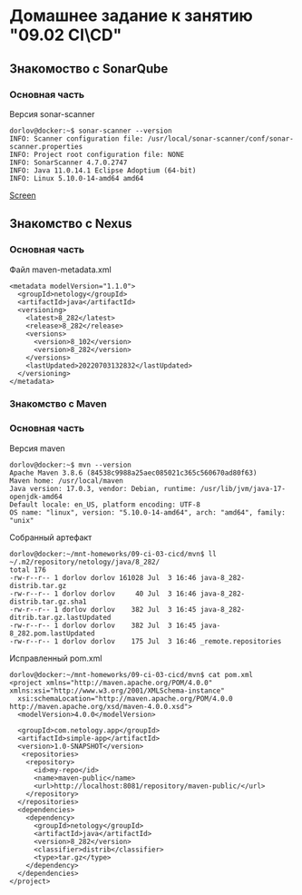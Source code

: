 # Домашнее задание к занятию "09.02 CI\CD"

## Знакомоство с SonarQube

### Основная часть

Версия sonar-scanner

```
dorlov@docker:~$ sonar-scanner --version
INFO: Scanner configuration file: /usr/local/sonar-scanner/conf/sonar-scanner.properties
INFO: Project root configuration file: NONE
INFO: SonarScanner 4.7.0.2747
INFO: Java 11.0.14.1 Eclipse Adoptium (64-bit)
INFO: Linux 5.10.0-14-amd64 amd64
```

[Screen](https://github.com/Borodatko/devops_netology/blob/9e3df80bc04db7c94d5f77bd372ce6a11858910c/module_9/attach/sonar.jpg)

## Знакомство с Nexus

### Основная часть

Файл maven-metadata.xml

```
<metadata modelVersion="1.1.0">
  <groupId>netology</groupId>
  <artifactId>java</artifactId>
  <versioning>
    <latest>8_282</latest>
    <release>8_282</release>
    <versions>
      <version>8_102</version>
      <version>8_282</version>
    </versions>
    <lastUpdated>20220703132832</lastUpdated>
  </versioning>
</metadata>
```

### Знакомство с Maven

### Основная часть

Версия maven

```
dorlov@docker:~$ mvn --version
Apache Maven 3.8.6 (84538c9988a25aec085021c365c560670ad80f63)
Maven home: /usr/local/maven
Java version: 17.0.3, vendor: Debian, runtime: /usr/lib/jvm/java-17-openjdk-amd64
Default locale: en_US, platform encoding: UTF-8
OS name: "linux", version: "5.10.0-14-amd64", arch: "amd64", family: "unix"
```

Собранный артефакт

```
dorlov@docker:~/mnt-homeworks/09-ci-03-cicd/mvn$ ll ~/.m2/repository/netology/java/8_282/
total 176
-rw-r--r-- 1 dorlov dorlov 161028 Jul  3 16:46 java-8_282-distrib.tar.gz
-rw-r--r-- 1 dorlov dorlov     40 Jul  3 16:46 java-8_282-distrib.tar.gz.sha1
-rw-r--r-- 1 dorlov dorlov    382 Jul  3 16:45 java-8_282-ditrib.tar.gz.lastUpdated
-rw-r--r-- 1 dorlov dorlov    382 Jul  3 16:45 java-8_282.pom.lastUpdated
-rw-r--r-- 1 dorlov dorlov    175 Jul  3 16:46 _remote.repositories
```

Исправленный pom.xml

```
dorlov@docker:~/mnt-homeworks/09-ci-03-cicd/mvn$ cat pom.xml
<project xmlns="http://maven.apache.org/POM/4.0.0" xmlns:xsi="http://www.w3.org/2001/XMLSchema-instance"
  xsi:schemaLocation="http://maven.apache.org/POM/4.0.0 http://maven.apache.org/xsd/maven-4.0.0.xsd">
  <modelVersion>4.0.0</modelVersion>

  <groupId>com.netology.app</groupId>
  <artifactId>simple-app</artifactId>
  <version>1.0-SNAPSHOT</version>
   <repositories>
    <repository>
      <id>my-repo</id>
      <name>maven-public</name>
      <url>http://localhost:8081/repository/maven-public/</url>
    </repository>
  </repositories>
  <dependencies>
    <dependency>
      <groupId>netology</groupId>
      <artifactId>java</artifactId>
      <version>8_282</version>
      <classifier>distrib</classifier>
      <type>tar.gz</type>
    </dependency>
  </dependencies>
</project>
```

